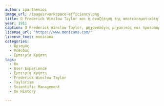 ```yaml
---
author: iparthenios
image_url: /images/workspace-efficiency.png
title: Ο Frederick Winslow Taylor και η αναζήτηση της αποτελεσματικότητας στο χώρο εργασίας 
year: 1911 
caption: Ο Frederick Winslow Taylor, μηχανολόγος μηχανικός και πρωτοπόρος του τεϋλορισμού, γνωστού και ως επιστημονική διαχείριση. Σε μια αποστολή να καταστήσει την ανθρώπινη εργασία πιο αποτελεσματική, ο Τέιλορ διεξήγαγε εκτεταμένη έρευνα σχετικά με τις αλληλεπιδράσεις μεταξύ των εργαζομένων και των εργαλείων τους.
license_url: "https://www.monicama.com/" 
license_text: monicama 
categories:
  - Ορισμός
  - Μέθοδος
  - Εμπειρία Χρήστη
tags:
  - Ux 
  - User Experience 
  - Εμπειρία Χρήστη 
  - Frederick Winslow Taylor
  - Taylorism
  - Scientific Management
  - Ux History
  
---
```

